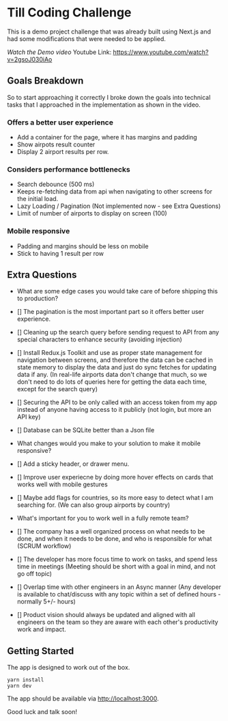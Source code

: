 # Till Coding Challenge

This is a demo project challenge that was already built using Next.js and had some modifications that were needed to be applied.

*Watch the Demo video*
Youtube Link: https://www.youtube.com/watch?v=2gsoJ030iAo

## Goals Breakdown
So to start approaching it correctly I broke down the goals into technical tasks that I approached in the implementation as shown in the video.

### Offers a better user experience
- Add a container for the page, where it has margins and padding
- Show airpots result counter
- Display 2 airport results per row.

### Considers performance bottlenecks
- Search debounce (500 ms)
- Keeps re-fetching data from api when navigating to other screens for the initial load.
- Lazy Loading / Pagination (Not implemented now - see Extra Questions)
- Limit of number of airports to display on screen (100)

### Mobile responsive
- Padding and margins should be less on mobile
- Stick to having 1 result per row

## Extra Questions
- What are some edge cases you would take care of before shipping this to production?

- [] The pagination is the most important part so it offers better user experience.
- [] Cleaning up the search query before sending request to API from any special characters to enhance security (avoiding injection)
- [] Install Redux.js Toolkit and use as proper state management for navigation between screens, and therefore the data can be cached in state memory to display the data and just do sync fetches for updating data if any. (In real-life airports data don't change that much, so we don't need to do lots of queries here for getting the data each time, except for the search query)
- [] Securing the API to be only called with an access token from my app instead of anyone having access to it publicly (not login, but more an API key)
- [] Database can be SQLite better than a Json file

- What changes would you make to your solution to make it mobile responsive?

- [] Add a sticky header, or drawer menu.
- [] Improve user experiecne by doing more hover effects on cards that works well with mobile gestures
- [] Maybe add flags for countries, so its more easy to detect what I am searching for. (We can also group airports by country)


- What's important for you to work well in a fully remote team?

- [] The company has a well organized process on what needs to be done, and when it needs to be done, and who is responsible for what (SCRUM workflow)
- [] The developer has more focus time to work on tasks, and spend less time in meetings (Meeting should be short with a goal in mind, and not go off topic)
- [] Overlap time with other engineers in an Async manner (Any developer is available to chat/discuss with any topic within a set of defined hours - normally 5+/- hours)
- [] Product vision should always be updated and aligned with all engineers on the team so they are aware with each other's productivity work and impact.

## Getting Started

The app is designed to work out of the box.

```shell
yarn install
yarn dev
```

The app should be available via [http://localhost:3000](http://localhost:3000).

Good luck and talk soon!
